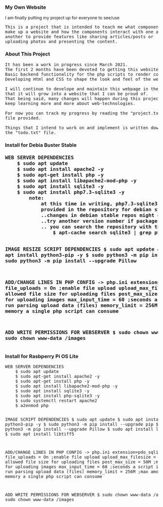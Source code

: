 <h3>My Own Website</h3>
<p>I am finally putting my project up for everyone to see/use</p>

<pre>
This is a project that is intended to teach me what components
make up a website and how the components interact with one and
another to provide features like sharing articles/posts or
uploading photos and presenting the content.
</pre>


<h3>About This Project</h3>

<pre>
It has been a work in progress since March 2021.
The first 2 months have been devoted to getting this website ready.
Basic backend functionality for the php scripts to render content.
Developing Html and CSS to shape the look and feel of the website.

I will continue to develope and maintain this webpage in the hopes
that it will grow into a website that I can be proud of.
That being said, many changes will happen during this project as I
keep learning more and more about web-technologies.

For now you can track my progress by reading the "project.txt"
file provided.

Things that I intend to work on and implement is written down in
the "todo.txt" file.
</pre>

<h3>Install for Debia Buster Stable<h3>
<pre>
WEB SERVER DEPENDENCIES
    $ sudo apt update
    $ sudo apt install apache2 -y
    $ sudo apt-get install php -y
    $ sudo apt install libapache2-mod-php -y
    $ sudo apt install sqlite3 -y
    $ sudo apt install php7.3-sqlite3 -y
        note:
            at this time in writing, php7.3-sqlite3 is the current php sqlite3 module
            provided in the repository for debian stable..
            ..changes in debian stable repos might occur
            ..try another version number if package is not found
            .. you can search the repository with the command provided below
                $ apt-cache search sqlite3 | grep php

IMAGE RESIZE SCRIPT DEPENDENCIES
    $ sudo apt update && sudo apt install python3-pip -y
    $ sudo python3 -m pip install --upgrade pip
    $ sudo python3 -m pip install --upgrade Pillow

ADD/CHANGE LINES IN PHP CONFIG -> php.ini
    extension=pdo_sqlite
    file_uploads = On ;enable file upload
    upload_max_filesize = 50M ;max allowed file size for uploading files
    post_max_size = 50M ;mainly used for uploading images
    max_input_time = 60 ;seconds a script is allow to run parsing upload data (files)
    memory_limit = 256M ;max amount of memory a single php script can consume

ADD WRITE PERMISSIONS FOR WEBSERVER
    $ sudo chown www-data /admin
    $ sudo chown www-data /images
</pre>

<h3>Install for Rasbperry Pi OS Lite</h3>
<pre>
WEB SERVER DEPENDENCIES
    $ sudo apt update
    $ sudo apt-get install apache2 -y
    $ sudo apt-get install php -y
    $ sudo apt install libapache2-mod-php -y
    $ sudo apt install sqlite3 -y
    $ sudo apt install php-sqlite3 -y
    $ sudo systemctl restart apache2
    $ a2enmod php

IMAGE SCRIPT DEPENDENCIES
    $ sudo apt update
    $ sudo apt install python3-pip -y
    $ sudo python3 -m pip install --upgrade pip
    $ sudo python3 -m pip install --upgrade Pillow
    $ sudo apt install libopenjp2-7
    $ sudo apt install libtiff5

ADD/CHANGE LINES IN PHP CONFIG -> php.ini
    extension=pdo_sqlite
    file_uploads = On ;enable file upload
    upload_max_filesize = 50M ;max allowed file size for uploading files
    post_max_size = 50M ;mainly used for uploading images
    max_input_time = 60 ;seconds a script is allow to run parsing upload data (files)
    memory_limit = 256M ;max amount of memory a single php script can consume

ADD WRITE PERMISSIONS FOR WEBSERVER
    $ sudo chown www-data /admin
    $ sudo chown www-data /images
</pre>
